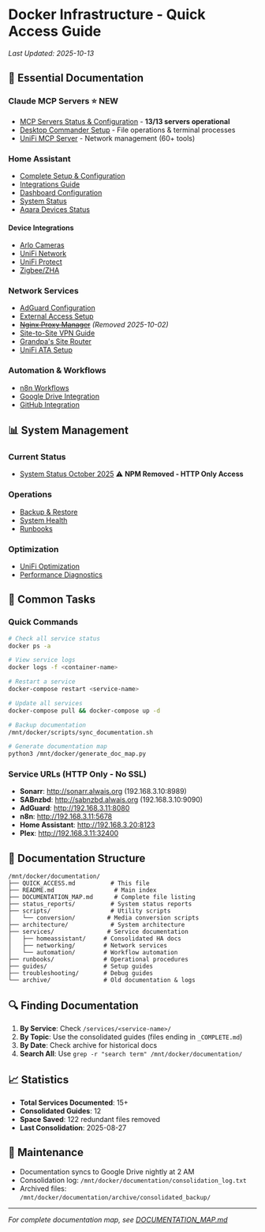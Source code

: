 # Docker Infrastructure - Quick Access Guide

*Last Updated: 2025-10-13*

## 🚀 Essential Documentation

### Claude MCP Servers ⭐ NEW
- [MCP Servers Status & Configuration](./status_reports/MCP_SERVERS_STATUS.md) - **13/13 servers operational**
- [Desktop Commander Setup](./troubleshooting/DESKTOP_COMMANDER_SETUP.md) - File operations & terminal processes
- [UniFi MCP Server](./services/UNIFI_MCP_SERVER.md) - Network management (60+ tools)

### Home Assistant
- [Complete Setup & Configuration](./services/homeassistant/README.md)
- [Integrations Guide](./services/homeassistant/INTEGRATIONS_COMPLETE_GUIDE.md)
- [Dashboard Configuration](./services/homeassistant/DASHBOARD_COMPLETE_GUIDE.md)
- [System Status](./services/homeassistant/SYSTEM_STATUS_CURRENT.md)
- [Aqara Devices Status](./services/homeassistant/AQARA_DEVICES_STATUS_REPORT.md)

#### Device Integrations
- [Arlo Cameras](./services/homeassistant/ARLO_SETUP_COMPLETE.md)
- [UniFi Network](./services/homeassistant/UNIFI_COMPLETE_GUIDE.md)
- [UniFi Protect](./services/homeassistant/UNIFI_PROTECT_COMPLETE.md)
- [Zigbee/ZHA](./services/homeassistant/ZIGBEE_COMPLETE_GUIDE.md)


### Network Services
- [AdGuard Configuration](./services/networking/README.md)
- [External Access Setup](./services/networking/EXTERNAL_ACCESS_SETUP.md)
- ~~[Nginx Proxy Manager](./services/networking/nginx-setup.md)~~ *(Removed 2025-10-02)*
- [Site-to-Site VPN Guide](./services/networking/SITE_TO_SITE_CONNECTION_GUIDE.md)
- [Grandpa's Site Router](./services/networking/GRANDPA_SITE_ROUTER_GUIDE.md)
- [UniFi ATA Setup](./services/networking/UNIFI_ATA_FINDINGS.md)

### Automation & Workflows
- [n8n Workflows](./services/automation/README.md)
- [Google Drive Integration](./services/automation/google-drive-setup.md)
- [GitHub Integration](./services/automation/github-setup.md)

## 📊 System Management

### Current Status
- [System Status October 2025](./status_reports/SYSTEM_STATUS_OCTOBER_2025.md) ⚠️ **NPM Removed - HTTP Only Access**

### Operations
- [Backup & Restore](./services/homeassistant/BACKUP_AND_RESTORE_COMPLETE.md)
- [System Health](./architecture/SYSTEM_HEALTH_AND_MONITORING.md)
- [Runbooks](./runbooks/README.md)

### Optimization
- [UniFi Optimization](./services/homeassistant/UNIFI_OPTIMIZATION_GUIDE.md)
- [Performance Diagnostics](./services/homeassistant/UNIFI_DIAGNOSTICS_SUMMARY.md)

## 🔧 Common Tasks

### Quick Commands
```bash
# Check all service status
docker ps -a

# View service logs
docker logs -f <container-name>

# Restart a service
docker-compose restart <service-name>

# Update all services
docker-compose pull && docker-compose up -d

# Backup documentation
/mnt/docker/scripts/sync_documentation.sh

# Generate documentation map
python3 /mnt/docker/generate_doc_map.py
```

### Service URLs (HTTP Only - No SSL)
- **Sonarr**: http://sonarr.alwais.org (192.168.3.10:8989)
- **SABnzbd**: http://sabnzbd.alwais.org (192.168.3.10:9090)
- **AdGuard**: http://192.168.3.11:8080
- **n8n**: http://192.168.3.11:5678
- **Home Assistant**: http://192.168.3.20:8123
- **Plex**: http://192.168.3.11:32400

## 📁 Documentation Structure

```
/mnt/docker/documentation/
├── QUICK_ACCESS.md          # This file
├── README.md                 # Main index
├── DOCUMENTATION_MAP.md      # Complete file listing
├── status_reports/          # System status reports
├── scripts/                 # Utility scripts
│   └── conversion/         # Media conversion scripts
├── architecture/            # System architecture
├── services/               # Service documentation
│   ├── homeassistant/     # Consolidated HA docs
│   ├── networking/        # Network services
│   └── automation/        # Workflow automation
├── runbooks/              # Operational procedures
├── guides/                # Setup guides
├── troubleshooting/       # Debug guides
└── archive/               # Old documentation & logs
```

## 🔍 Finding Documentation

1. **By Service**: Check `/services/<service-name>/`
2. **By Topic**: Use the consolidated guides (files ending in `_COMPLETE.md`)
3. **By Date**: Check archive for historical docs
4. **Search All**: Use `grep -r "search term" /mnt/docker/documentation/`

## 📈 Statistics

- **Total Services Documented**: 15+
- **Consolidated Guides**: 12
- **Space Saved**: 122 redundant files removed
- **Last Consolidation**: 2025-08-27

## 🔄 Maintenance

- Documentation syncs to Google Drive nightly at 2 AM
- Consolidation log: `/mnt/docker/documentation/consolidation_log.txt`
- Archived files: `/mnt/docker/documentation/archive/consolidated_backup/`

---

*For complete documentation map, see [DOCUMENTATION_MAP.md](./DOCUMENTATION_MAP.md)*